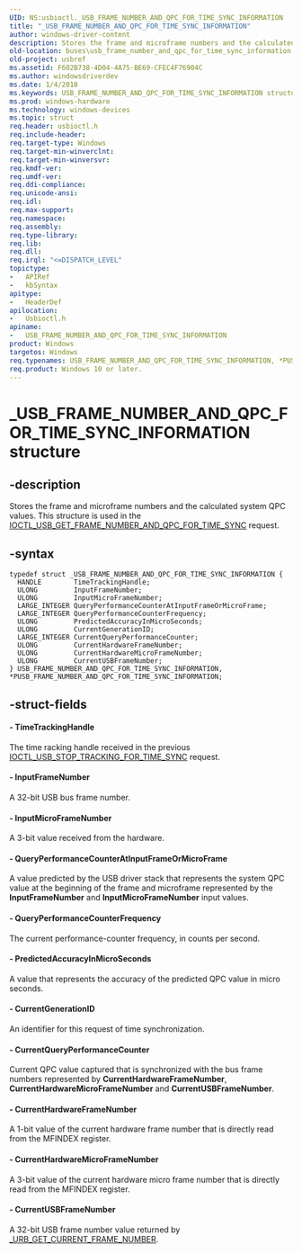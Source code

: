 ```yaml
---
UID: NS:usbioctl._USB_FRAME_NUMBER_AND_QPC_FOR_TIME_SYNC_INFORMATION
title: "_USB_FRAME_NUMBER_AND_QPC_FOR_TIME_SYNC_INFORMATION"
author: windows-driver-content
description: Stores the frame and microframe numbers and the calculated system QPC values. This structure is used in the IOCTL_USB_GET_FRAME_NUMBER_AND_QPC_FOR_TIME_SYNC request.
old-location: buses\usb_frame_number_and_qpc_for_time_sync_information.htm
old-project: usbref
ms.assetid: F602B738-4D04-4A75-BE69-CFEC4F76904C
ms.author: windowsdriverdev
ms.date: 1/4/2018
ms.keywords: USB_FRAME_NUMBER_AND_QPC_FOR_TIME_SYNC_INFORMATION structure [Buses], *PUSB_FRAME_NUMBER_AND_QPC_FOR_TIME_SYNC_INFORMATION, PUSB_FRAME_NUMBER_AND_QPC_FOR_TIME_SYNC_INFORMATION, usbioctl/USB_FRAME_NUMBER_AND_QPC_FOR_TIME_SYNC_INFORMATION, USB_FRAME_NUMBER_AND_QPC_FOR_TIME_SYNC_INFORMATION, usbioctl/PUSB_FRAME_NUMBER_AND_QPC_FOR_TIME_SYNC_INFORMATION, PUSB_FRAME_NUMBER_AND_QPC_FOR_TIME_SYNC_INFORMATION structure pointer [Buses], _USB_FRAME_NUMBER_AND_QPC_FOR_TIME_SYNC_INFORMATION, buses.usb_frame_number_and_qpc_for_time_sync_information
ms.prod: windows-hardware
ms.technology: windows-devices
ms.topic: struct
req.header: usbioctl.h
req.include-header: 
req.target-type: Windows
req.target-min-winverclnt: 
req.target-min-winversvr: 
req.kmdf-ver: 
req.umdf-ver: 
req.ddi-compliance: 
req.unicode-ansi: 
req.idl: 
req.max-support: 
req.namespace: 
req.assembly: 
req.type-library: 
req.lib: 
req.dll: 
req.irql: "<=DISPATCH_LEVEL"
topictype:
-	APIRef
-	kbSyntax
apitype:
-	HeaderDef
apilocation:
-	Usbioctl.h
apiname:
-	USB_FRAME_NUMBER_AND_QPC_FOR_TIME_SYNC_INFORMATION
product: Windows
targetos: Windows
req.typenames: USB_FRAME_NUMBER_AND_QPC_FOR_TIME_SYNC_INFORMATION, *PUSB_FRAME_NUMBER_AND_QPC_FOR_TIME_SYNC_INFORMATION
req.product: Windows 10 or later.
---
```


# _USB_FRAME_NUMBER_AND_QPC_FOR_TIME_SYNC_INFORMATION structure


## -description


Stores the frame and microframe numbers and the calculated system QPC values. This structure is used in the <a href="..\usbioctl\ni-usbioctl-ioctl_usb_get_frame_number_and_qpc_for_time_sync.md">IOCTL_USB_GET_FRAME_NUMBER_AND_QPC_FOR_TIME_SYNC</a> request.


## -syntax


````
typedef struct _USB_FRAME_NUMBER_AND_QPC_FOR_TIME_SYNC_INFORMATION {
  HANDLE        TimeTrackingHandle;
  ULONG         InputFrameNumber;
  ULONG         InputMicroFrameNumber;
  LARGE_INTEGER QueryPerformanceCounterAtInputFrameOrMicroFrame;
  LARGE_INTEGER QueryPerformanceCounterFrequency;
  ULONG         PredictedAccuracyInMicroSeconds;
  ULONG         CurrentGenerationID;
  LARGE_INTEGER CurrentQueryPerformanceCounter;
  ULONG         CurrentHardwareFrameNumber;
  ULONG         CurrentHardwareMicroFrameNumber;
  ULONG         CurrentUSBFrameNumber;
} USB_FRAME_NUMBER_AND_QPC_FOR_TIME_SYNC_INFORMATION, *PUSB_FRAME_NUMBER_AND_QPC_FOR_TIME_SYNC_INFORMATION;
````


## -struct-fields




#### - TimeTrackingHandle

The time racking handle received in the previous <a href="..\usbioctl\ni-usbioctl-ioctl_usb_stop_tracking_for_time_sync.md">IOCTL_USB_STOP_TRACKING_FOR_TIME_SYNC</a> request.


#### - InputFrameNumber

A 32-bit USB bus frame number. 


#### - InputMicroFrameNumber

A 3-bit value received from the hardware. 


#### - QueryPerformanceCounterAtInputFrameOrMicroFrame

A value predicted by the USB driver stack that represents the system QPC value at the beginning of the frame and microframe represented by the <b>InputFrameNumber</b> and <b>InputMicroFrameNumber</b> input values.  




#### - QueryPerformanceCounterFrequency

The current performance-counter frequency, in counts per second.


#### - PredictedAccuracyInMicroSeconds

A value that represents the accuracy of the predicted QPC value in micro seconds. 




#### - CurrentGenerationID

An identifier for this request of time synchronization. 


#### - CurrentQueryPerformanceCounter

Current QPC value captured that is synchronized with the bus frame numbers represented by <b>CurrentHardwareFrameNumber</b>, <b>CurrentHardwareMicroFrameNumber</b> and <b>CurrentUSBFrameNumber</b>. 



 



#### - CurrentHardwareFrameNumber

A 1-bit value of the current hardware frame number that is directly read  from the MFINDEX register. 




#### - CurrentHardwareMicroFrameNumber

A 3-bit value of the current hardware micro frame number that is  directly read from the MFINDEX register. 




#### - CurrentUSBFrameNumber

A 32-bit USB frame number value returned by <a href="..\usb\ns-usb-_urb_get_current_frame_number.md">_URB_GET_CURRENT_FRAME_NUMBER</a>.

